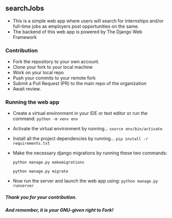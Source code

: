 ## searchJobs

 - This is a simple web app where users will search for internships and/or full-time jobs as employers post opportunities on the same.
 - The backend of this web app is powered by The Django Web Framework
 
 ### Contribution
 
 - Fork the repository to your own account. 
 - Clone your fork to your local machine
 - Work on your local repo
 - Push your commits to your remote fork
 - Submit a Pull Request (PR) to the main repo of the organization
 - Await review.
 
 ### Running the web app
  
 - Create a virtual environment in your IDE or text editor or run the command: 
    ``python -m venv env``
 - Activate the virtual environment by running...
    ``source env/bin/activate``
 - Install all the project dependencies by running...
    ``pip install -r requirements.txt``
 - Make the necessary django migrations by running these two commands:
 
    ``python manage.py makemigrations``
    
    ``python manage.py migrate``
 - Now run the server and launch the web app using:
 ``python manage.py runserver``
 
 
 ##### Thank you for your contribution. 
 ##### And remember, it is your GNU-given right to Fork!
